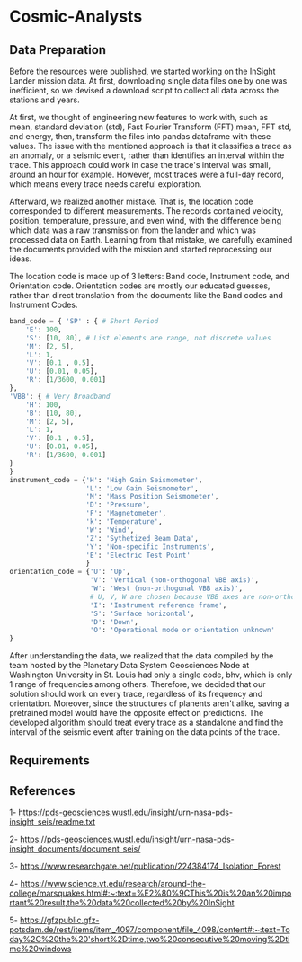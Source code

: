 # Cosmic-Analysts

## Data Preparation
Before the resources were published, we started working on the InSight Lander mission data. At first, downloading single data files one by one was inefficient, so we devised a download script to collect all data across the stations and years.

At first, we thought of engineering new features to work with, such as mean, standard deviation (std), Fast Fourier Transform (FFT) mean, FFT std, and energy, then, transform the files into pandas dataframe with these values. The issue with the mentioned approach is that it classifies a trace as an anomaly, or a seismic event, rather than identifies an interval within the trace. This approach could work in case the trace's interval was small, around an hour for example. However, most traces were a full-day record, which means every trace needs careful exploration.

Afterward, we realized another mistake. That is, the location code corresponded to different measurements. The records contained velocity, position, temperature, pressure, and even wind, with the difference being which data was a raw transmission from the lander and which was processed data on Earth. Learning from that mistake, we carefully examined the documents provided with the mission and started reprocessing our ideas.

The location code is made up of 3 letters: Band code, Instrument code, and Orientation code. Orientation codes are mostly our educated guesses, rather than direct translation from the documents like the Band codes and Instrument Codes.
```python
band_code = { 'SP' : { # Short Period
    'E': 100,
    'S': [10, 80], # List elements are range, not discrete values
    'M': [2, 5],
    'L': 1,
    'V': [0.1 , 0.5],
    'U': [0.01, 0.05],
    'R': [1/3600, 0.001]
}, 
'VBB': { # Very Broadband
    'H': 100,
    'B': [10, 80],
    'M': [2, 5],
    'L': 1,
    'V': [0.1 , 0.5],
    'U': [0.01, 0.05],
    'R': [1/3600, 0.001]
}
}
instrument_code = {'H': 'High Gain Seismometer',
                   'L': 'Low Gain Seismometer',
                   'M': 'Mass Position Seismometer',
                   'D': 'Pressure',
                   'F': 'Magnetometer',
                   'k': 'Temperature',
                   'W': 'Wind',
                   'Z': 'Sythetized Beam Data',
                   'Y': 'Non-specific Instruments',
                   'E': 'Electric Test Point'
                   }
orientation_code = {'U': 'Up',
                    'V': 'Vertical (non-orthogonal VBB axis)',
                    'W': 'West (non-orthogonal VBB axis)',
                    # U, V, W are chosen because VBB axes are non-orthogonal.
                    'I': 'Instrument reference frame',
                    'S': 'Surface horizontal',
                    'D': 'Down',
                    'O': 'Operational mode or orientation unknown'
}
```

After understanding the data, we realized that the data compiled by the team hosted by the Planetary Data System Geosciences Node at Washington University in St. Louis had only a single code, bhv, which is only 1 range of frequencies among others. Therefore, we decided that our solution should work on every trace, regardless of its frequency and orientation. Moreover, since the structures of planents aren't alike, saving a pretrained model would have the opposite effect on predictions. The developed algorithm should treat every trace as a standalone and find the interval of the seismic event after training on the data points of the trace.


## Requirements

## References
1-	https://pds-geosciences.wustl.edu/insight/urn-nasa-pds-insight_seis/readme.txt

2-	https://pds-geosciences.wustl.edu/insight/urn-nasa-pds-insight_documents/document_seis/

3-	https://www.researchgate.net/publication/224384174_Isolation_Forest

4-	https://www.science.vt.edu/research/around-the-college/marsquakes.html#:~:text=%E2%80%9CThis%20is%20an%20important%20result,the%20data%20collected%20by%20InSight

5-	https://gfzpublic.gfz-potsdam.de/rest/items/item_4097/component/file_4098/content#:~:text=Today%2C%20the%20'short%2Dtime,two%20consecutive%20moving%2Dtime%20windows

